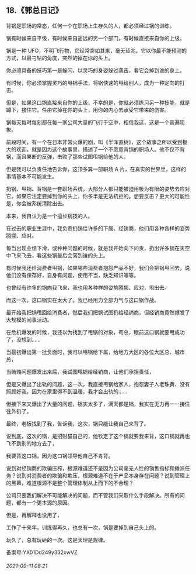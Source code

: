 ## 18.《郭总日记》
背锅是职场的常态，任何一个在职场上生存久的人，都必须经过锅的训练。


锅有时候来自平级，有时候来自遥远的另一个部门，有时候直接来自你的上级。


锅是一种 UFO，不明飞行物，它经常突如其来，毫无征兆。它以你最不能预测的方式，以最刁钻的角度，突然的掉在你的头上。


你必须具备的技巧第一是躲闪，以灵巧的身姿躲过袭击，看它会掉到谁的身上。


有时候，你必须掌握灵巧的甩锅手法，将锅快速的甩给别人，成为一种定向的打击。


但是，如果这口锅直接来自你的上级，不幸的是，你就必须练习另一种技能，就是蹲下，接住它。任由它掉在你的头上，用你的内心去承受它带来的伤害。


锅每天每时每刻都在每一家公司大量的飞行于空中，相信我这，这是一个普遍现象。


前段时间，有一个在日本非常火爆的剧，叫《半泽直树》，这个故事之所以受到极大的欢迎，就是因为这个故事里，描述了一个不愿意背锅的职场人。他不仅不背锅，而且果断的反弹，击败了那些试图甩锅给他的人。


但是我可以负责任地告诉你，这顶多算一部职场 A 片，在真实的世界里，这样的事情基本不可能发生。


扔锅、甩锅、背锅是一套职场系统，大部分人都只能被迫用极为有限的姿势去应对它。如果它注定要掉到你的头上，你多半是无法抗拒的。想要反击？更大的可能性是，你会被系统清除出去。


本来，我自认为是一个擅长锅技的人。


在过去的职业生涯中，我负责扔锅给许多的下属、经销商，他们用各种各样的姿势腾挪、应对。


每当出现业绩下滑，或种种问题的时候，就是我开始向下问责，扔出许多锅在天空中飞来飞去，看这些锅最后会落到谁的头上。


有时候我还给消费者甩锅，如果哪些消费者抱怨产品不好，我们会把锅甩回去，说他们没有保存好，自身有问题，使用不当，缺乏知识等等。


也曾经有许多的锅向我飞来，我也用各种样的姿势腾挪、应对，甩出去。


而这一次，这口锅实在太大了。我已经用力全部力气与这口锅作战。


最开始我把锅甩回给消费者，然后我们把锅试图扔给经销商，但经销商竟然爆发了大规模的闹事活动。


在危机爆发的时候，我还以为找到了甩锅的对象，苟总，眼前这口锅就要甩成功了，没想到……


当最初爆出第一批负面时，我可以甩锅给下属，给地方大区的各位大区总、城市总，


当贿赂问题爆发出来后，我试图甩锅给经销商，让他们承担责任，


但是又爆出了出轨的问题，这一次，我直接甩锅给家人，抱怨妻子人老珠黄、没有照顾好我，因为在家里得不到温暖，我才会出轨的……


但接下来又爆出了大量的问题，锅实太多了，满天都是锅，我实在无力再一一接住往外扔了。


最终，老板找到了我，告诉我，这次，锅只能让我自己来背了。


说到底，这次的锅，是招财猫自己的，他钦定了这个锅就要我来背，这口锅就再也飞不到别的地方去了，


我要背这口锅，因为这口锅领导他自己不肯背。


说到对经销商的欺骗压榨，根源难道还不是因为公司毫无人性的销售指标和摊派任务？说到对消费者的欺骗和欺压，根源难道不在于产品本身存在问题？说到管理上的黑幕，难道根源不是整个管理体制从上而下的不合理？


公司只要我们解决不可能解决的问题，而不管我们采取什么手段解决。所有的问题，都有一个更本源的原因。


但是，再解释也没用了，


工作了十来年，训练得再久，也总有一次，锅是要掉到自己头上的。


玩久了，总有玩砸的一次。这是天理是规律。


备案号:YX01Dd249y332xwVZ


###### 2021-09-11 08:21
